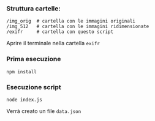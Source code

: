 ### Struttura cartelle:  
```
/img_orig  # cartella con le immagini originali 
/img_512   # cartella con le immagini ridimensionate 
/exifr     # cartella con questo script 
```

Aprire il terminale nella cartella ```exifr```

### Prima esecuzione 
```
npm install
```

### Esecuzione script 
```
node index.js
```
Verrà creato un file ```data.json```
